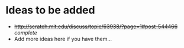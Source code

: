 # Ideas to be added #

 - ~~http://scratch.mit.edu/discuss/topic/63938/?page=1#post-544466~~ *complete*
 - Add more ideas here if you have them...
